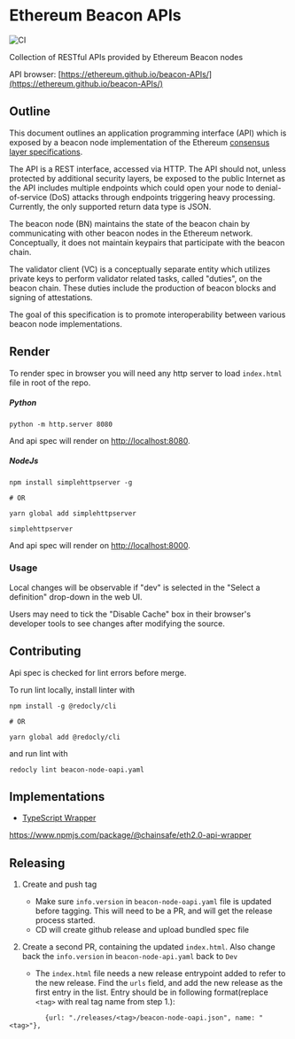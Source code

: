 # Ethereum Beacon APIs

![CI](https://github.com/ethereum/beacon-APIs/workflows/CI/badge.svg)

Collection of RESTful APIs provided by Ethereum Beacon nodes

API browser: [https://ethereum.github.io/beacon-APIs/](https://ethereum.github.io/beacon-APIs/)

## Outline

This document outlines an application programming interface (API) which is exposed by a beacon node implementation of the Ethereum [consensus layer specifications](https://github.com/ethereum/consensus-specs).

The API is a REST interface, accessed via HTTP. The API should not, unless protected by additional security layers, be exposed to the public Internet as the API includes multiple endpoints which could open your node to denial-of-service (DoS) attacks through endpoints triggering heavy processing.
 Currently, the only supported return data type is JSON.

The beacon node (BN) maintains the state of the beacon chain by communicating with other beacon nodes in the Ethereum network.
Conceptually, it does not maintain keypairs that participate with the beacon chain.

The validator client (VC) is a conceptually separate entity which utilizes private keys
to perform validator related tasks, called "duties", on the beacon chain.
 These duties include the production of beacon blocks and signing of attestations.

The goal of this specification is to promote interoperability between various beacon node implementations.

## Render
To render spec in browser you will need any http server to load `index.html` file
in root of the repo.

##### Python
```
python -m http.server 8080
```
And api spec will render on [http://localhost:8080](http://localhost:8080).

##### NodeJs
```
npm install simplehttpserver -g

# OR

yarn global add simplehttpserver

simplehttpserver
```
And api spec will render on [http://localhost:8000](http://localhost:8000).

### Usage

Local changes will be observable if "dev" is selected in the "Select a definition" drop-down in the web UI.

Users may need to tick the "Disable Cache" box in their browser's developer tools to see changes after modifying the source.

## Contributing
Api spec is checked for lint errors before merge.

To run lint locally, install linter with
```
npm install -g @redocly/cli

# OR

yarn global add @redocly/cli
```
and run lint with
```
redocly lint beacon-node-oapi.yaml
```

## Implementations

- [TypeScript Wrapper](https://www.npmjs.com/package/@chainsafe/eth2.0-api-wrapper)

https://www.npmjs.com/package/@chainsafe/eth2.0-api-wrapper
## Releasing

1. Create and push tag

   - Make sure `info.version` in `beacon-node-oapi.yaml` file is updated before tagging.  This will need to be a PR, and will get the release process started.
   - CD will create github release and upload bundled spec file

2. Create a second PR, containing the updated `index.html`. Also change back the `info.version` in `beacon-node-api.yaml` back to `Dev`

   - The `index.html` file needs a new release entrypoint added to refer to the new release. Find the `urls` field, 
     and add the new release as the first entry in the list.
     Entry should be in following format(replace `<tag>` with real tag name from step 1.):
```
         {url: "./releases/<tag>/beacon-node-oapi.json", name: "<tag>"},
```